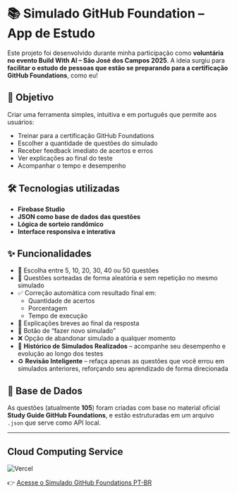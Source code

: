 # 📚 Simulado GitHub Foundation – App de Estudo

Este projeto foi desenvolvido durante minha participação como **voluntária no evento Build With AI – São José dos Campos 2025**. A ideia surgiu para **facilitar o estudo de pessoas que estão se preparando para a certificação GitHub Foundations**, como eu!

## 🚀 Objetivo

Criar uma ferramenta simples, intuitiva e em português que permite aos usuários:
- Treinar para a certificação GitHub Foundations
- Escolher a quantidade de questões do simulado
- Receber feedback imediato de acertos e erros
- Ver explicações ao final do teste
- Acompanhar o tempo e desempenho

## 🛠️ Tecnologias utilizadas

- **Firebase Studio**
- **JSON como base de dados das questões**
- **Lógica de sorteio randômico**
- **Interface responsiva e interativa**

## ✨ Funcionalidades

- 🎯 Escolha entre 5, 10, 20, 30, 40 ou 50 questões
- 🔄 Questões sorteadas de forma aleatória e sem repetição no mesmo simulado
- ✅ Correção automática com resultado final em:
  - Quantidade de acertos
  - Porcentagem
  - Tempo de execução
- 🧠 Explicações breves ao final da resposta
- 🔁 Botão de “fazer novo simulado”
- ❌ Opção de abandonar simulado a qualquer momento
- 🧾 **Histórico de Simulados Realizados** – acompanhe seu desempenho e evolução ao longo dos testes
- ♻️ **Revisão Inteligente** – refaça apenas as questões que você errou em simulados anteriores, reforçando seu aprendizado de forma direcionada

## 📂 Base de Dados

As questões (atualmente **105**) foram criadas com base no material oficial **Study Guide GitHub Foundations**, e estão estruturadas em um arquivo `.json` que serve como API local.

---

## Cloud Computing Service
![Vercel](https://img.shields.io/badge/vercel-%23000000.svg?style=for-the-badge&logo=vercel&logoColor=white)

👉 [Acesse o Simulado GitHub Foundations PT-BR](https://aplicativo-de-simulado-git-hub-foun-nine.vercel.app/)
